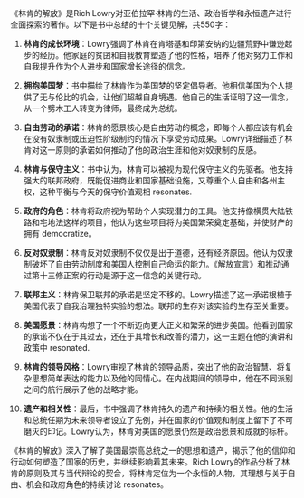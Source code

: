 《林肯的解放》是Rich Lowry对亚伯拉罕·林肯的生活、政治哲学和永恒遗产进行全面探索的著作。以下是书中总结的十个关键见解，共550字：

1. **林肯的成长环境**：Lowry强调了林肯在肯塔基和印第安纳的边疆荒野中谦逊起步的经历。他家庭的贫囝和自我教育塑造了他的性格，培养了他对努力工作和自我提升作为个人进步和国家增长途径的信念。

2. **拥抱美国梦**：书中描绘了林肯作为美国梦的坚定倡导者。他相信美国为个人提供了无与伦比的机会，让他们超越自身境遇。他自己的生活证明了这一信念，从一个劈木工人转变为律师，最终成为总统。

3. **自由劳动的承诺**：林肯的愿景核心是自由劳动的概念，即每个人都应该有机会在没有奴隶制或压迫性阶级制约的情况下享受劳动成果。Lowry详细描述了林肯对这一原则的承诺如何推动了他的政治生涯和他对奴隶制的反感。

4. **林肯与保守主义**：书中认为，林肯可以被视为现代保守主义的先驱者。他支持强大的联邦政府，既能促进商业和国家基础设施，又尊重个人自由和各州主权，这种平衡与今天的保守价值观相 resonates.

5. **政府的角色**：林肯将政府视为帮助个人实现潜力的工具。他支持像横贯大陆铁路和宅地法这样的项目，他认为这些项目将为美国繁荣奠定基础，并使财产的拥有 democratize。

6. **反对奴隶制**：林肯反对奴隶制不仅仅是出于道德，还有经济原因。他认为奴隶制破坏了自由劳动制度和美国人控制自己命运的能力。《解放宣言》和推动通过第十三修正案的行动是源于这一信念的关键行动。

7. **联邦主义**：林肯保卫联邦的承诺是坚定不移的。Lowry描述了这一承诺根植于美国代表了自我治理独特实验的想法。联邦的生存对该实验的生存至关重要。

8. **美国愿景**：林肯构想了一个不断迈向更大正义和繁荣的进步美国。他看到国家的承诺不仅在于其过去，还在于其增长和改善的潜力，这一主题在他的演讲和政策中 resonated.

9. **林肯的领导风格**：Lowry审视了林肯的领导品质，突出了他的政治智慧、将复杂思想简单表达的能力以及他的同情心。在内战期间的领导中，他在不同派别之间的航行展示了他的战略才能。

10. **遗产和相关性**：最后，书中强调了林肯持久的遗产和持续的相关性。他的生活和总统任期为未来领导者设立了先例，并在国家的价值观和制度上留下了不可磨灭的印记。Lowry认为，林肯对美国的愿景仍然是政治愿景和成就的标杆。

《林肯的解放》深入了解了美国最崇高总统之一的思想和遗产，揭示了他的信仰和行动如何塑造了国家的历史，并继续影响着其未来。Rich Lowry的作品分析了林肯的原则及其与当代辩论的契合，将林肯定位为一个永恒的人物，其理想与关于自由、机会和政府角色的持续讨论 resonates。